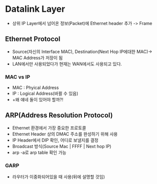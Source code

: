 # Datalink Layer
- 상위 IP Layer에서 넘어온 정보(Packet)에 Ethernet header 추가 -> Frame
## Ethernet Protocol
- Source(자신의 Interface MAC), Destination(Next Hop IP에대한 MAC)-> MAC Address가 저장이 됨
- LAN에서만 사용되었다가 현재는 WAN에서도 사용되고 있다.
### MAC vs IP
- MAC : Phyical Address
- IP : Logical Address(바뀔 수 있음)
- +왜 얘네 둘이 있어야 할까?!

## ARP(Address Resolution Protocol)
- Ethernet 환경에서 가장 중요한 프로토콜
- Ethernet Header 상의 DMAC 주소를 완성하기 위해 사용
- IP Header에서 DIP 확인, 어디로 보낼지를 결정
- Broadcast 방식(Source Mac | FFFF | Next hop IP)
- arp -a로 arp table 확인 가능

### GARP
- 라우터가 이중화되어있을 때 사용(뒤에 설명할 것임)
